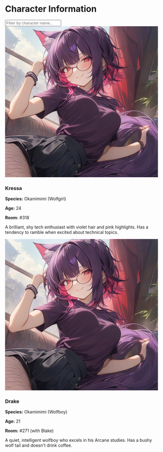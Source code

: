 # Character Information



<div class="character-grid">
<div class="character-search-container">
    <input type="text" id="characterSearchInput" placeholder="Filter by character name...">
</div>
<!-- Character Card Template -->
<div class="character-card">
  <div class="character-image">
   <img src="https://raw.githubusercontent.com/FFFox-ST-Manager/Weylandpedia/main/idcards/kressa.png" alt="Kressa">
  </div>
  <div class="character-details">
    <h3>Kressa</h3>
    <p class="character-trait"><strong>Species:</strong> Okamimimi (Wolfgirl)</p>
    <p class="character-trait"><strong>Age:</strong> 24</p>
    <p class="character-trait"><strong>Room:</strong> #318</p>
    <p class="character-description">A brilliant, shy tech enthusiast with violet hair and pink highlights. Has a tendency to ramble when excited about technical topics.</p>
  </div>
</div>

<!-- Another Character Card -->
<div class="character-card">
  <div class="character-image">
   <img src="https://raw.githubusercontent.com/FFFox-ST-Manager/Weylandpedia/main/idcards/kressa.png" alt="Kressa">
  </div>
  <div class="character-details">
    <h3>Drake</h3>
    <p class="character-trait"><strong>Species:</strong> Okamimimi (Wolfboy)</p>
    <p class="character-trait"><strong>Age:</strong> 21</p>
    <p class="character-trait"><strong>Room:</strong> #271 (with Blake)</p>
    <p class="character-description">A quiet, intelligent wolfboy who excels in his Arcane studies. Has a bushy wolf tail and doesn't drink coffee.</p>
  </div>
</div>

<!-- Add more character cards as needed -->

</div>
